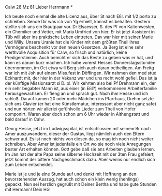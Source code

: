  Calw 28 Mz 81
Lieber Herrmann <Mogl>*

Ich beute noch einmal die alte Licenz aus, über St nach Eßl. mit 1/2 porto zu schreiben. Sende Dir was ich von Yg erhielt, kannst es behalten. 
Gestern stellte sich uns ein Brautpaar vor. Dr Elsaesser, S. des Pf von Kaltenwesten, ein Chemiker und Vetter, mit Maria Umfried von hier. Er ist jetzt Assistent in Tüb will aber ins praktische Leben eintreten. 
Dav war hier mit seiner Marie und Willy. Unsere Uranie hat die Kinder mit dem größten Theil ihres Vermögens beschenkt vor den neuen Gesetzen. 
Ja Berg ist eine sehr werthvolle Acquisition für Calw, so frisch und natürlich, keine Predigerstimme. Auch bemüht er sich das Beste zu geben was er hat, und kann es darum kurz machen. Ich habe vorerst Hesses Donnerstagsstunden übernommen, im Oct etwa will Berg sich auch daran betheiligen. 
Am Freitg war ich mit Joh auf einem Miss.fest in Döffingen. Wir nahmen den med stud Eckhardt mit, der hier in der Vakanz war und uns recht wohl gefiel. Das ist ja der künftige Missionsarzt si D. pl. Wir kehrten also bei Pf Drehmann ein, der ein sehr begabter Mann ist, aus einer (in Eßl?) verkommenen Arbeiterfamilie herausgewachsen. Er fieng an und sprach gut. Nach ihm Hesse und ich schloß. Darauf kamen 20 oder mehr Mädchen ins Pfarrhaus, Drehm setzte sich ans Clavier (er hat eine Künstlernatur, interessant aber nicht ganz safe) und nun hörten wir allerlei gefühlvolle Lieder zum Theil von Hofer componirt. Waren aber doch schon um 6 Uhr wieder in Althengstett und bald darauf in Calw.

Georg Hesse, jetzt im Ludwigsspital, ist entschlossen mit seinem Br nach Amer auszuwandern, dieser der Gustav, liegt nämlich auch den Eltern schwer auf. Es ist noch nichts von diesen da, so mag ich noch nicht weiter schreiben. Aber Amer ist jedenfalls ein Ort wo sie noch viele Anregungen bester Art erhalten können. Gott gebe daß sie ans Arbeiten glauben lernen. Im Jan hat der alte Papa seine silberne Hochzeit mit der 3ten Frau gefeiert, jetzt kommt der bittere Nachgeschmack dazu. Aber wenns nur endlich sich zum Leben entscheidet.

Marie ist je und je eine Stunde auf und denkt mit Hoffnung an den bevorstehenden Auszug, hat auch schon ein klein wenig (hehlings) gepackt. Nun sei herzlich gegrüßt mit Deiner Bertha und habe gute Stunden mit Hermann!  Dein HG
